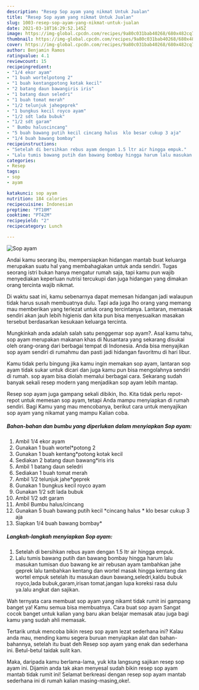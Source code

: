 ```yaml
---
description: "Resep Sop ayam yang nikmat Untuk Jualan"
title: "Resep Sop ayam yang nikmat Untuk Jualan"
slug: 1003-resep-sop-ayam-yang-nikmat-untuk-jualan
date: 2021-03-18T16:29:52.145Z
image: https://img-global.cpcdn.com/recipes/9a80c031bab40268/680x482cq70/sop-ayam-foto-resep-utama.jpg
thumbnail: https://img-global.cpcdn.com/recipes/9a80c031bab40268/680x482cq70/sop-ayam-foto-resep-utama.jpg
cover: https://img-global.cpcdn.com/recipes/9a80c031bab40268/680x482cq70/sop-ayam-foto-resep-utama.jpg
author: Benjamin Ramos
ratingvalue: 4.1
reviewcount: 15
recipeingredient:
- "1/4 ekor ayam"
- "1 buah wortelpotong 2"
- "1 buah kentangpotong kotak kecil"
- "2 batang daun bawangiris iris"
- "1 batang daun seledri"
- "1 buah tomat merah"
- "1/2 telunjuk jahegeprek"
- "1 bungkus kecil royco ayam"
- "1/2 sdt lada bubuk"
- "1/2 sdt garam"
- " Bumbu haluscincang"
- "5 buah bawang putih kecil cincang halus  klo besar cukup 3 aja"
- "1/4 buah bawang bombay"
recipeinstructions:
- "Setelah di bersihkan rebus ayam dengan 1.5 ltr air hingga empuk."
- "Lalu tumis bawang putih dan bawang bombay hingga harum lalu masukan tumisan duo bawang ke air rebusan ayam tambahkan jahe geprek lalu tambahkan kentang dan wortel masak hingga kentang dan wortel empuk setelah itu masukan daun bawang,seledri,kaldu bubuk royco,lada bubuk,garam,irisan tomat.jangan lupa koreksi rasa dulu ya.lalu angkat dan sajikan."
categories:
- Resep
tags:
- sop
- ayam

katakunci: sop ayam 
nutrition: 184 calories
recipecuisine: Indonesian
preptime: "PT10M"
cooktime: "PT42M"
recipeyield: "2"
recipecategory: Lunch

---
```



![Sop ayam](https://img-global.cpcdn.com/recipes/9a80c031bab40268/680x482cq70/sop-ayam-foto-resep-utama.jpg)

Andai kamu seorang ibu, mempersiapkan hidangan mantab buat keluarga merupakan suatu hal yang membahagiakan untuk anda sendiri. Tugas seorang istri bukan hanya mengatur rumah saja, tapi kamu pun wajib menyediakan keperluan nutrisi tercukupi dan juga hidangan yang dimakan orang tercinta wajib nikmat.

Di waktu  saat ini, kamu sebenarnya dapat memesan hidangan jadi walaupun tidak harus susah membuatnya dulu. Tapi ada juga lho orang yang memang mau memberikan yang terlezat untuk orang tercintanya. Lantaran, memasak sendiri akan jauh lebih higienis dan kita pun bisa menyesuaikan masakan tersebut berdasarkan kesukaan keluarga tercinta. 



Mungkinkah anda adalah salah satu penggemar sop ayam?. Asal kamu tahu, sop ayam merupakan makanan khas di Nusantara yang sekarang disukai oleh orang-orang dari berbagai tempat di Indonesia. Anda bisa menyajikan sop ayam sendiri di rumahmu dan pasti jadi hidangan favoritmu di hari libur.

Kamu tidak perlu bingung jika kamu ingin memakan sop ayam, lantaran sop ayam tidak sukar untuk dicari dan juga kamu pun bisa mengolahnya sendiri di rumah. sop ayam bisa diolah memalui berbagai cara. Sekarang sudah banyak sekali resep modern yang menjadikan sop ayam lebih mantap.

Resep sop ayam juga gampang sekali dibikin, lho. Kita tidak perlu repot-repot untuk memesan sop ayam, tetapi Anda mampu menyiapkan di rumah sendiri. Bagi Kamu yang mau mencobanya, berikut cara untuk menyajikan sop ayam yang nikamat yang mampu Kalian coba.

<!--inarticleads1-->

##### Bahan-bahan dan bumbu yang diperlukan dalam menyiapkan Sop ayam:

1. Ambil 1/4 ekor ayam
1. Gunakan 1 buah wortel*potong 2
1. Gunakan 1 buah kentang*potong kotak kecil
1. Sediakan 2 batang daun bawang*iris iris
1. Ambil 1 batang daun seledri
1. Sediakan 1 buah tomat merah
1. Ambil 1/2 telunjuk jahe*geprek
1. Gunakan 1 bungkus kecil royco ayam
1. Gunakan 1/2 sdt lada bubuk
1. Ambil 1/2 sdt garam
1. Ambil  Bumbu halus/cincang
1. Gunakan 5 buah bawang putih kecil *cincang halus * klo besar cukup 3 aja
1. Siapkan 1/4 buah bawang bombay*




<!--inarticleads2-->

##### Langkah-langkah menyiapkan Sop ayam:

1. Setelah di bersihkan rebus ayam dengan 1.5 ltr air hingga empuk.
1. Lalu tumis bawang putih dan bawang bombay hingga harum lalu masukan tumisan duo bawang ke air rebusan ayam tambahkan jahe geprek lalu tambahkan kentang dan wortel masak hingga kentang dan wortel empuk setelah itu masukan daun bawang,seledri,kaldu bubuk royco,lada bubuk,garam,irisan tomat.jangan lupa koreksi rasa dulu ya.lalu angkat dan sajikan.




Wah ternyata cara membuat sop ayam yang nikamt tidak rumit ini gampang banget ya! Kamu semua bisa membuatnya. Cara buat sop ayam Sangat cocok banget untuk kalian yang baru akan belajar memasak atau juga bagi kamu yang sudah ahli memasak.

Tertarik untuk mencoba bikin resep sop ayam lezat sederhana ini? Kalau anda mau, mending kamu segera buruan menyiapkan alat dan bahan-bahannya, setelah itu buat deh Resep sop ayam yang enak dan sederhana ini. Betul-betul taidak sulit kan. 

Maka, daripada kamu berlama-lama, yuk kita langsung sajikan resep sop ayam ini. Dijamin anda tak akan menyesal sudah bikin resep sop ayam mantab tidak rumit ini! Selamat berkreasi dengan resep sop ayam mantab sederhana ini di rumah kalian masing-masing,oke!.

